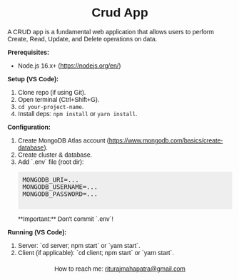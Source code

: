 
<body style="font-family: sans-serif; margin: 0; padding: 20px;">
  <h1 style="text-align: center; font-size: 2em;">Crud App</h1>
  <p>A CRUD app is a fundamental web application that allows users to perform Create, Read, Update, and Delete operations on data.</p>

  **Prerequisites:**

  <ul>
    <li>Node.js 16.x+ (<a href="https://nodejs.org/en/">https://nodejs.org/en/</a>)</li>
  </ul>

  **Setup (VS Code):**

  <ol>
    <li>Clone repo (if using Git).</li>
    <li>Open terminal (Ctrl+Shift+G).</li>
    <li><code>cd your-project-name</code>.</li>
    <li>Install deps: <code>npm install</code> or <code>yarn install</code>.</li>
  </ol>

  **Configuration:**

  <ol>
    <li>
      Create MongoDB Atlas account (<a href="https://www.mongodb.com/basics/create-database">https://www.mongodb.com/basics/create-database</a>).
    </li>
    <li>Create cluster & database.</li>
    <li>
      Add `.env` file (root dir):
      <pre style="background-color: #eee; padding: 10px;">MONGODB_URI=...
MONGODB_USERNAME=...
MONGODB_PASSWORD=...
      </pre>
      **Important:** Don't commit `.env`!
    </li>
  </ol>

  **Running (VS Code):**

  <ol>
    <li>Server: `cd server; npm start` or `yarn start`.</li>
    <li>Client (if applicable): `cd client; npm start` or `yarn start`.</li>
  </ol>


 

  <div class="contact" style="text-align: center; margin-top: 20px;">
    <span> How to reach me:</span> <a href="mailto:riturajmahapatra@gmail.com">riturajmahapatra@gmail.com</a>
  </div>

  
</body>

